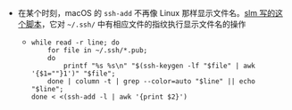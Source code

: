 - 在某个时刻，macOS 的 `ssh-add` 不再像 Linux  那样显示文件名。[slm 写的这个脚本](https://unix.stackexchange.com/a/566474)，它对 `~/.ssh/` 中有相应文件的指纹执行显示文件名的操作
	- ```
	  while read -r line; do
	      for file in ~/.ssh/*.pub;
	      do
	          printf "%s %s\n" "$(ssh-keygen -lf "$file" | awk '{$1=""}1')" "$file";
	      done | column -t | grep --color=auto "$line" || echo "$line";
	  done < <(ssh-add -l | awk '{print $2}')
	  ```
